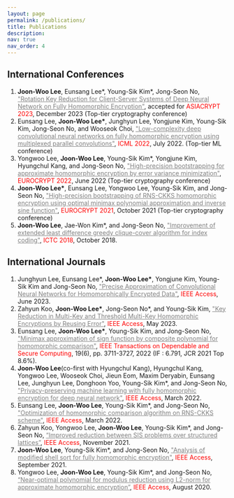 ```yaml
---
layout: page
permalink: /publications/
title: Publications
description:
nav: true
nav_order: 4 
---
```


<!-- _pages/publications.md -->
<style>
  .custom-link {
    color: gray; /* 기본 링크 색상 */
    text-decoration: underline;
  }
</style>

## International Conferences

<div class="publications">

<ol>
  <li><b>Joon-Woo Lee</b>, Eunsang Lee*, Young-Sik Kim*, Jong-Seon No, <a href="https://eprint.iacr.org/2022/532" class="custom-link">"Rotation Key Reduction for Client-Server Systems of Deep Neural Network on Fully Homomorphic Encryption"</a>, accepted for 
  <span style="color: red;">ASIACRYPT 2023</span>, December 2023 (Top-tier cryptography conference)</li>
  <li>Eunsang Lee, <b>Joon-Woo Lee*</b>, Junghyun Lee, Yongjune Kim, Young-Sik Kim, Jong-Seon No, and Wooseok Choi, <a href="https://www.example.com" class="custom-link">"Low-complexity deep convolutional neural networks on fully homomorphic encryption using multiplexed parallel convolutions"</a>, <span style="color: red;">ICML 2022</span>, July 2022. (Top-tier ML conference)</li>
  <li>Yongwoo Lee, <b>Joon-Woo Lee</b>, Young-Sik Kim*, Yongjune Kim, Hyungchul Kang, and Jong-Seon No, <a href="https://www.example.com" class="custom-link">"High-precision bootstrapping for approximate homomorphic encryption by error variance minimization"</a>, <span style="color: red;">EUROCRYPT 2022</span>, June 2022 (Top-tier cryptography conference)</li>
  <li><b>Joon-Woo Lee*</b>, Eunsang Lee, Yongwoo Lee, Young-Sik Kim, and Jong-Seon No, <a href="https://www.example.com" class="custom-link">"High-precision bootstrapping of RNS-CKKS homomorphic encryption using optimal minimax polynomial approximation and inverse sine function"</a>, <span style="color: red;">EUROCRYPT 2021</span>, October 2021 (Top-tier cryptography conference)</li>
  <li><b>Joon-Woo Lee</b>, Jae-Won Kim*, and Jong-Seon No, <a href="https://www.example.com" class="custom-link">"Improvement of extended least difference greedy clique-cover algorithm for index coding"</a>, <span style="color: red;">ICTC 2018</span>, October 2018.</li>
</ol>

</div>

## International Journals

<ol>
  <li>Junghyun Lee, Eunsang Lee*, <b>Joon-Woo Lee*</b>, Yongjune Kim, Young-Sik Kim and Jong-Seon No, <a href="https://www.example.com" class="custom-link">"Precise Approximation of Convolutional Neural Networks for Homomorphically Encrypted Data"</a>, <span style="color: red;">IEEE Access</span>, June 2023.</li>
  <li>Zahyun Koo, <b>Joon-Woo Lee*</b>, Jong-Seon No*, and Young-Sik Kim, <a href="https://www.example.com" class="custom-link">"Key Reduction in Multi-Key and Threshold Multi-Key Homomorphic Encryptions by Reusing Error"</a>, <span style="color: red;">IEEE Access</span>, May 2023.</li>
  <li>Eunsang Lee, <b>Joon-Woo Lee*</b>, Young-Sik Kim, and Jong-Seon No, <a href="https://www.example.com" class="custom-link">"Minimax approximation of sign function by composite polynomial for homomorphic comparison"</a>, <span style="color: red;">IEEE Transactions on Dependable and Secure Computing</span>, 19(6), pp. 3711-3727, 2022 (IF : 6.791, JCR 2021 Top 8.6%).</li>
  <li><b>Joon-Woo Lee</b>(co-first with Hyungchul Kang), Hyungchul Kang, Yongwoo Lee, Wooseok Choi, Jieun Eom, Maxim Deryabin, Eunsang Lee, Junghyun Lee, Donghoon Yoo, Young-Sik Kim*, and Jong-Seon No, <a href="https://www.example.com" class="custom-link">"Privacy-preserving machine learning with fully homomorphic encryption for deep neural network"</a>, <span style="color: red;">IEEE Access</span>, March 2022.</li>
  <li>Eunsang Lee, <b>Joon-Woo Lee</b>, Young-Sik Kim*, and Jong-Seon No, <a href="https://www.example.com" class="custom-link">"Optimization of homomorphic comparison algorithm on RNS-CKKS scheme"</a>, <span style="color: red;">IEEE Access</span>, March 2022.</li>
  <li>Zahyun Koo, Yongwoo Lee, <b>Joon-Woo Lee</b>, Young-Sik Kim*, and Jong-Seon No, <a href="https://www.example.com" class="custom-link">“Improved reduction between SIS problems over structured lattices”</a>, <span style="color: red;">IEEE Access</span>, November 2021.</li>
  <li><b>Joon-Woo Lee</b>, Young-Sik Kim*, and Jong-Seon No, <a href="https://www.example.com" class="custom-link">"Analysis of modified shell sort for fully homomorphic encryption"</a>, <span style="color: red;">IEEE Access</span>, September 2021.</li>
  <li>Yongwoo Lee, <b>Joon-Woo Lee</b>, Young-Sik Kim*, and Jong-Seon No, <a href="https://www.example.com" class="custom-link">“Near-optimal polynomial for modulus reduction using L2-norm for approximate homomorphic encryption”</a>, <span style="color: red;">IEEE Access</span>, August 2020.</li>
</ol>

